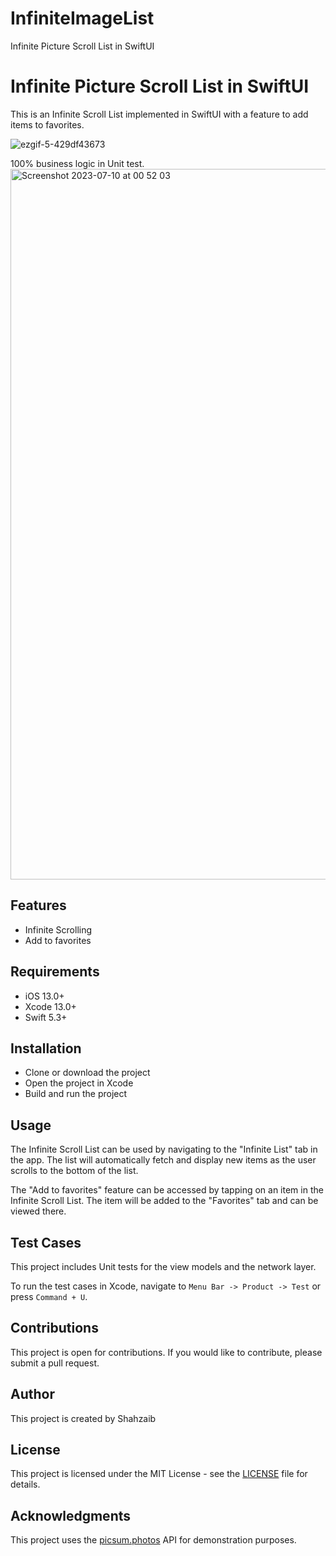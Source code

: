 # InfiniteImageList
Infinite Picture Scroll List in SwiftUI

<h1>Infinite Picture Scroll List in SwiftUI</h1><p>This is an Infinite Scroll List implemented in SwiftUI with a feature to add items to favorites.</p>


![ezgif-5-429df43673](https://github.com/itsMeSib/InfiniteImageList/assets/99397904/2c10ed38-ad45-440c-99a2-ec07157e60b5)


100% business logic in Unit test. 
<img width="1137" alt="Screenshot 2023-07-10 at 00 52 03" src="https://github.com/itsMeSib/InfiniteImageList/assets/99397904/70a176e8-761c-4ab2-a998-138502b8e231">


<h2>Features</h2><ul><li>Infinite Scrolling</li><li>Add to favorites</li></ul><h2>Requirements</h2><ul><li>iOS 13.0+</li><li>Xcode 13.0+</li><li>Swift 5.3+</li></ul><h2>Installation</h2><ul><li>Clone or download the project</li><li>Open the project in Xcode</li><li>Build and run the project</li></ul><h2>Usage</h2><p>The Infinite Scroll List can be used by navigating to the "Infinite List" tab in the app. The list will automatically fetch and display new items as the user scrolls to the bottom of the list.</p><p>The "Add to favorites" feature can be accessed by tapping on an item in the Infinite Scroll List. The item will be added to the "Favorites" tab and can be viewed there.</p><h2>Test Cases</h2><p>This project includes Unit tests for the view models and the network layer.</p><p>To run the test cases in Xcode, navigate to <code>Menu Bar -&gt; Product -&gt; Test</code> or press <code>Command + U</code>.</p><h2>Contributions</h2><p>This project is open for contributions. If you would like to contribute, please submit a pull request.</p><h2>Author</h2><p>This project is created by Shahzaib</p><h2>License</h2><p>This project is licensed under the MIT License - see the <a href="LICENSE" target="_new">LICENSE</a> file for details.</p><h2>Acknowledgments</h2><p>This project uses the <a href="https://picsum.photos/" target="_new">picsum.photos</a> API for demonstration purposes.</p>

